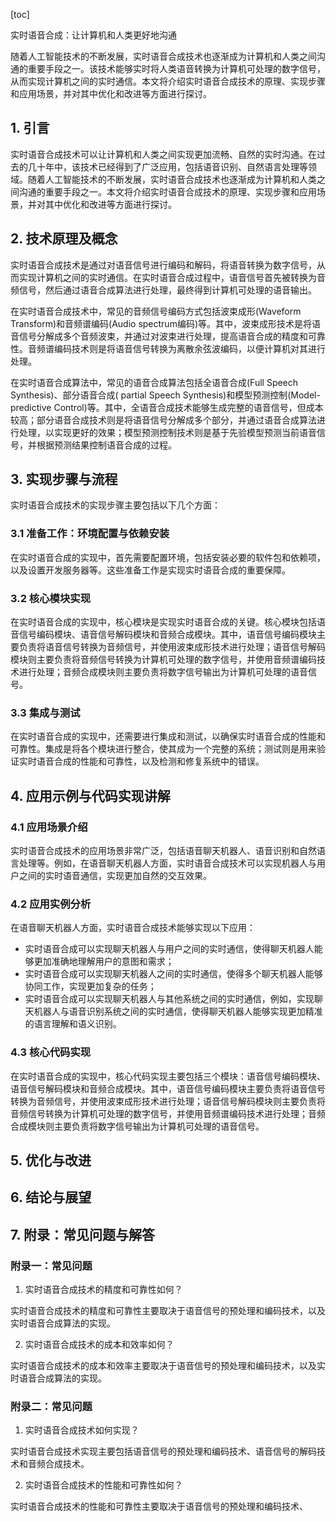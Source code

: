 
[toc]                    
                
                
实时语音合成：让计算机和人类更好地沟通

随着人工智能技术的不断发展，实时语音合成技术也逐渐成为计算机和人类之间沟通的重要手段之一。该技术能够实时将人类语音转换为计算机可处理的数字信号，从而实现计算机之间的实时通信。本文将介绍实时语音合成技术的原理、实现步骤和应用场景，并对其中优化和改进等方面进行探讨。

## 1. 引言

实时语音合成技术可以让计算机和人类之间实现更加流畅、自然的实时沟通。在过去的几十年中，该技术已经得到了广泛应用，包括语音识别、自然语言处理等领域。随着人工智能技术的不断发展，实时语音合成技术也逐渐成为计算机和人类之间沟通的重要手段之一。本文将介绍实时语音合成技术的原理、实现步骤和应用场景，并对其中优化和改进等方面进行探讨。

## 2. 技术原理及概念

实时语音合成技术是通过对语音信号进行编码和解码，将语音转换为数字信号，从而实现计算机之间的实时通信。在实时语音合成过程中，语音信号首先被转换为音频信号，然后通过语音合成算法进行处理，最终得到计算机可处理的语音输出。

在实时语音合成技术中，常见的音频信号编码方式包括波束成形(Waveform Transform)和音频谱编码(Audio spectrum编码)等。其中，波束成形技术是将语音信号分解成多个音频波束，并通过对波束进行处理，提高语音合成的精度和可靠性。音频谱编码技术则是将语音信号转换为离散余弦波编码，以便计算机对其进行处理。

在实时语音合成算法中，常见的语音合成算法包括全语音合成(Full Speech Synthesis)、部分语音合成( partial Speech Synthesis)和模型预测控制(Model- predictive Control)等。其中，全语音合成技术能够生成完整的语音信号，但成本较高；部分语音合成技术则是将语音信号分解成多个部分，并通过语音合成算法进行处理，以实现更好的效果；模型预测控制技术则是基于先验模型预测当前语音信号，并根据预测结果控制语音合成的过程。

## 3. 实现步骤与流程

实时语音合成技术的实现步骤主要包括以下几个方面：

### 3.1 准备工作：环境配置与依赖安装

在实时语音合成的实现中，首先需要配置环境，包括安装必要的软件包和依赖项，以及设置开发服务器等。这些准备工作是实现实时语音合成的重要保障。

### 3.2 核心模块实现

在实时语音合成的实现中，核心模块是实现实时语音合成的关键。核心模块包括语音信号编码模块、语音信号解码模块和音频合成模块。其中，语音信号编码模块主要负责将语音信号转换为音频信号，并使用波束成形技术进行处理；语音信号解码模块则主要负责将音频信号转换为计算机可处理的数字信号，并使用音频谱编码技术进行处理；音频合成模块则主要负责将数字信号输出为计算机可处理的语音信号。

### 3.3 集成与测试

在实时语音合成的实现中，还需要进行集成和测试，以确保实时语音合成的性能和可靠性。集成是将各个模块进行整合，使其成为一个完整的系统；测试则是用来验证实时语音合成的性能和可靠性，以及检测和修复系统中的错误。

## 4. 应用示例与代码实现讲解

### 4.1 应用场景介绍

实时语音合成技术的应用场景非常广泛，包括语音聊天机器人、语音识别和自然语言处理等。例如，在语音聊天机器人方面，实时语音合成技术可以实现机器人与用户之间的实时语音通信，实现更加自然的交互效果。

### 4.2 应用实例分析

在语音聊天机器人方面，实时语音合成技术能够实现以下应用：

- 实时语音合成可以实现聊天机器人与用户之间的实时通信，使得聊天机器人能够更加准确地理解用户的意图和需求；
- 实时语音合成可以实现聊天机器人之间的实时通信，使得多个聊天机器人能够协同工作，实现更加复杂的任务；
- 实时语音合成可以实现聊天机器人与其他系统之间的实时通信，例如，实现聊天机器人与语音识别系统之间的实时通信，使得聊天机器人能够实现更加精准的语言理解和语义识别。

### 4.3 核心代码实现

在实时语音合成的实现中，核心代码实现主要包括三个模块：语音信号编码模块、语音信号解码模块和音频合成模块。其中，语音信号编码模块主要负责将语音信号转换为音频信号，并使用波束成形技术进行处理；语音信号解码模块则主要负责将音频信号转换为计算机可处理的数字信号，并使用音频谱编码技术进行处理；音频合成模块则主要负责将数字信号输出为计算机可处理的语音信号。

## 5. 优化与改进

## 6. 结论与展望

## 7. 附录：常见问题与解答

### 附录一：常见问题

1. 实时语音合成技术的精度和可靠性如何？

实时语音合成技术的精度和可靠性主要取决于语音信号的预处理和编码技术，以及实时语音合成算法的实现。

2. 实时语音合成技术的成本和效率如何？

实时语音合成技术的成本和效率主要取决于语音信号的预处理和编码技术，以及实时语音合成算法的实现。

### 附录二：常见问题

1. 实时语音合成技术如何实现？

实时语音合成技术实现主要包括语音信号的预处理和编码技术、语音信号的解码技术和音频合成技术。

2. 实时语音合成技术的性能和可靠性如何？

实时语音合成技术的性能和可靠性主要取决于语音信号的预处理和编码技术、

